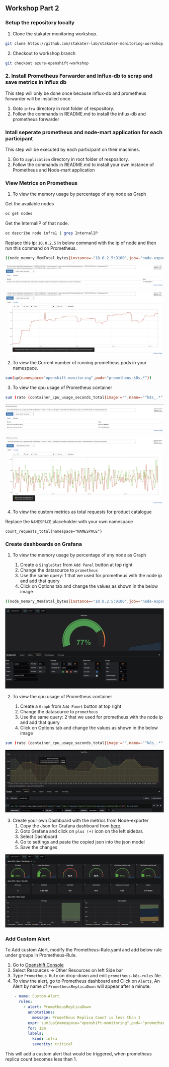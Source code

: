 ## Workshop Part 2

### Setup the repository locally
1. Clone the stakater monitoring workshop.
```bash
git clone https://github.com/stakater-lab/stakater-monitoring-workshop.git
```

2. Checkout to workshop branch
```bash
git checkout azure-openshift-workshop
```

### 2. Install Prometheus Forwarder and Influx-db to scrap and save metrics in influx db
This step will only be done once because influx-db and prometheus forwarder will be installed once.
1. Goto `infra` directory in root folder of respository.
2. Follow the commands in README.md to install the influx-db and prometheus forwarder

### Intall seperate prometheus and node-mart application for each participant

This step will be executed by each participant on their machines.

1. Go to `application` directory in root folder of respository.
2. Follow the commands in README.md to install your own instance of Prometheus and Node-mart application


### View Metrics on Prometheus

1. To view the memory usage by percentage of any node as Graph

Get the available nodes
```bash
oc get nodes
```
Get the InternalIP of that node.
```bash
oc describe node infra1 | grep InternalIP
```
Replace this ip: `10.0.2.5` in below command with the ip of node and then run this command on Prometheus.

```bash
((node_memory_MemTotal_bytes{instance=~"10.0.2.5:9100",job=~"node-exporter"} - node_memory_MemFree_bytes{instance=~"10.0.2.5:9100",job=~"node-exporter"}) / (node_memory_MemTotal_bytes{instance=~"10.0.2.5:9100",job=~"node-exporter"} )) * 100
```
![Prometheus Value](images/Node-mem-Usage-Prom-Value.png)

![Prometheus Graph](images/Node-mem-Usage-Prom-Graph.png)

2. To view the Current number of running prometheus pods in your namespace.

```bash
sum(up{namespace="openshift-monitoring",pod=~"prometheus-k8s.*"})
```

3. To view the cpu usage of Prometheus container

```bash
sum (rate (container_cpu_usage_seconds_total{image!="",name=~"^k8s_.*",namespace="openshift-monitoring",pod_name=~"prometheus-k8s.*"}[1m])) by (pod_name)
```
![Prometheus Value](images/CPU-Prom-Value.png)

![Prometheus Graph](images/CPU-Prom-Graph.png)

4. To view the custom metrics as total requests for product catalogue 

Replace the `NAMESPACE` placeholder with your own namespace
```
count_requests_total{namespace="NAMESPACE"}
```

### Create dashboards on Grafana

1. To view the memory usage by percentage of any node as Graph

    1. Create a `SingleStat` from `Add Panel` button at top right
    2. Change the datasource to `prometheus`
    3. Use the same query: 1 that we used for prometheus with the node ip and add that query
    4. Click on Options tab and change the values as shown in the below image

```bash
((node_memory_MemTotal_bytes{instance=~"10.0.2.5:9100",job=~"node-exporter"} - node_memory_MemFree_bytes{instance=~"10.0.2.5:9100",job=~"node-exporter"}) / (node_memory_MemTotal_bytes{instance=~"10.0.2.5:9100",job=~"node-exporter"} )) * 100
```
![Grafana Graph](images/Node-mem-Usage-Grafana-Graph.png)


2. To view the cpu usage of Prometheus container

    1. Create a `Graph` from `Add Panel` button at top right
    2. Change the datasource to `prometheus`
    3. Use the same query: 2 that we used for prometheus with the node ip and add that query
    4. Click on Options tab and change the values as shown in the below image

```bash
sum (rate (container_cpu_usage_seconds_total{image!="",name=~"^k8s_.*",namespace="openshift-monitoring",pod_name=~"prometheus-k8s.*"}[1m])) by (pod_name)
```
![Grafana Graph](images/CPU-Grafana-Graph.png)

3. Create your own Dashboard with the metrics from Node-exporter
    1. Copy the Json for Grafana dashboard from [here](manifests/node-exporter-full_rev15.json).
    2. Goto Grafana and click on `plus (+)` icon on the left sidebar.
    3. Select Dashboard
    4. Go to settings and paste the copied json into the json model
    5. Save the changes

![Grafana Graph](images/Node-exporter-Dahsboard-Grafana.png)

### Add Custom Alert
To Add custom Alert, modify the Prometheus-Rule.yaml and add below rule under groups in Prometheus-Rule.
1. Go to [Openshift Console](https://cp-stakater.com:8443/console/project/openshift-monitoring)
2. Select Resources -> Other Resources on left Side bar
3. Type `Prometheus Rule` on drop-down and edit `prometheus-k8s-rules` file.
4. To view the alert, go to Prometheus dashboard and Click on `Alerts`, An Alert by name of `PrometheusReplicaDown` will appear after a minute.
```yaml
    - name: Custom-Alert
      rules:
        - alert: PrometheusReplicaDown
          annotations:
            message: Prometheus Replica Count is less than 1
          expr: sum(up{namespace="openshift-monitoring",pod=~"prometheus-k8s.*"})<1
          for: 15m
          labels:
            kind: infra
            severity: critical
```
This will add a custom alert that would be triggered, when prometheus replica count becomes less than 1.